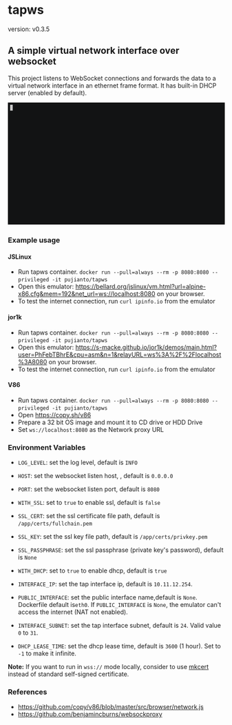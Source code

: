 # tapws
version: v0.3.5

## A simple virtual network interface over websocket

This project listens to WebSocket connections and forwards the data to a virtual network interface in an ethernet frame format.
It has built-in DHCP server (enabled by default).

![](./Screenshot.gif)



### Example usage


#### JSLinux

- Run tapws container. `docker run --pull=always --rm -p 8080:8080 --privileged -it pujianto/tapws`
- Open this emulator: https://bellard.org/jslinux/vm.html?url=alpine-x86.cfg&mem=192&net_url=ws://localhost:8080 on your browser.
- To test the internet connection, run `curl ipinfo.io` from the emulator

#### jor1k

- Run tapws container. `docker run --pull=always --rm -p 8080:8080 --privileged -it pujianto/tapws`
- Open this emulator: https://s-macke.github.io/jor1k/demos/main.html?user=PhFebTBhrE&cpu=asm&n=1&relayURL=ws%3A%2F%2Flocalhost%3A8080 on your browser.
- To test the internet connection, run `curl ipinfo.io` from the emulator

#### V86

- Run tapws container. `docker run --pull=always --rm -p 8080:8080 --privileged -it pujianto/tapws`
- Open https://copy.sh/v86
- Prepare a 32 bit OS image and mount it to CD drive or HDD Drive
- Set `ws://localhost:8080` as the Network proxy URL

### Environment Variables

- `LOG_LEVEL`: set the log level, default is `INFO`
- `HOST`: set the websocket listen host, , default is `0.0.0.0`
- `PORT`: set the websocket listen port, default is `8080`


- `WITH_SSL`: set to `true` to enable ssl, default is `false`
- `SSL_CERT`: set the ssl certificate file path, default is `/app/certs/fullchain.pem`
- `SSL_KEY`: set the ssl key file path, default is `/app/certs/privkey.pem`
- `SSL_PASSPHRASE`: set the ssl passphrase (private key's password), default is `None`


- `WITH_DHCP`: set to `true` to enable dhcp, default is `true`
- `INTERFACE_IP`: set the tap interface ip, default is `10.11.12.254`.
- `PUBLIC_INTERFACE`: set the public interface name,default is `None`. Dockerfile default is`eth0`. If `PUBLIC_INTERFACE` is `None`, the emulator can't access the internet (NAT not enabled).
- `INTERFACE_SUBNET`: set the tap interface subnet, default is `24`. Valid value `0` to `31`.
- `DHCP_LEASE_TIME`: set the dhcp lease time, default is `3600` (1 hour). Set to `-1` to make it infinite.


**Note:** If you want to run in `wss://` mode locally, consider to use [mkcert](https://github.com/FiloSottile/mkcert) instead of standard self-signed certificate.

### References

- https://github.com/copy/v86/blob/master/src/browser/network.js
- https://github.com/benjamincburns/websockproxy
